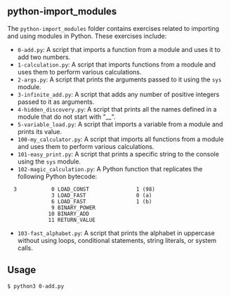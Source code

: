 ## python-import_modules

The `python-import_modules` folder contains exercises related to importing and using modules in Python. These exercises include:

- `0-add.py`: A script that imports a function from a module and uses it to add two numbers.
- `1-calculation.py`: A script that imports functions from a module and uses them to perform various calculations.
- `2-args.py`: A script that prints the arguments passed to it using the `sys` module.
- `3-infinite_add.py`: A script that adds any number of positive integers passed to it as arguments.
- `4-hidden_discovery.py`: A script that prints all the names defined in a module that do not start with "\_\_".
- `5-variable_load.py`: A script that imports a variable from a module and prints its value.
- `100-my_calculator.py`: A script that imports all functions from a module and uses them to perform various calculations.
- `101-easy_print.py`: A script that prints a specific string to the console using the `sys` module.
- `102-magic_calculation.py`: A Python function that replicates the following Python bytecode:

```
  3           0 LOAD_CONST               1 (98)
              3 LOAD_FAST                0 (a)
              6 LOAD_FAST                1 (b)
              9 BINARY_POWER
             10 BINARY_ADD
             11 RETURN_VALUE
```

- `103-fast_alphabet.py`: A script that prints the alphabet in uppercase without using loops, conditional statements, string literals, or system calls.

## Usage

```
$ python3 0-add.py
```
